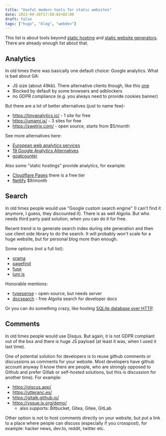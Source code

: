 ```yaml
---
title: "Useful modern tools for static websites"
date: 2023-09-26T17:50:02+02:00
draft: false
tags: ["hugo", "blog", "webdev"]
---
```


This list is about tools beyond [static hosting](https://www.staticwebsitehosting.org/) and [static website generators](https://jamstack.org/generators/). There are already enough list about that.

## Analytics

In old times there was basically one default choice: Google analytics. What is bad about GA:

- JS size (about 49kb). There alternative clients though, like this [one](https://github.com/lukeed/ganalytics)
- Blocked by default by some browsers and adblockers
- no GDPR compliance (e.g. you always need to provide cookies banner)

But there are a lot of better alternatives (just to name few):

- https://tinyanalytics.io/ - 1 site for free
- https://umami.is/ - 3 sites for free
- https://swetrix.com/ - open source, starts from $5/month

See more alternatives here:

- [European web analytics services](https://european-alternatives.eu/category/web-analytics-services)
- [19 Google Analytics Alternatives](https://tinyanalytics.io/google-analytics-alternatives)
- [goatcounter](https://www.goatcounter.com/)

Also some "static hostings" provide analytics, for example:

- [Cloudflare Pages](https://www.cloudflare.com/web-analytics/) there is a free tier
- [Netlify](https://www.netlify.com/products/analytics/) $9/month

## Search

In old times people would use "Google custom search engine" (I can't find it anymore, I guess, they discounted it). There is as well Algolia. But who needs third party paid solution, when you can do it for free.

Recent trend is to generate search index during site generation and then use client side library to do the search. It will probably won't scale for a huge website, but for personal blog more than enough.

Some options (not a full list):

- [orama](https://github.com/oramasearch/orama)
- [pagefind](https://github.com/cloudcannon/pagefind)
- [fuse](https://github.com/krisk/fuse)
- [lunr.js](https://github.com/olivernn/lunr.js)

Honorable mentions:

- [typesense](https://github.com/typesense/typesense) - open-source, but needs server
- [docsearch](https://docsearch.algolia.com/) - free Algolia search for developer docs

Or you can do something crazy, like hosting [SQLite database over HTTP](https://phiresky.github.io/blog/2021/hosting-sqlite-databases-on-github-pages/).

## Comments

In old times people would use Disqus. But again, it is not GDPR compliant out of the box and there is huge JS payload (at least it was, when I used it last time).

One of potential solution for developers is to reuse github comments or discussions as comments for your website. Most developers have github account anyway (I know there are people, who are strongly opposed to Github and prefer Gitlab or self-hosted solutions, but this is discussion for another time). For example:

- https://giscus.app/
- https://utteranc.es/
- https://gitalk.github.io/
- https://vssue.js.org/demo/
  - also supports: Bitbucket, Gitea, Gitee, GitLab

Other option is not to host comments directly on your website, but put a link to a place where people can discuss (especially if you crosspost), for example: hacker news, dev.to, reddit, twitter etc.
